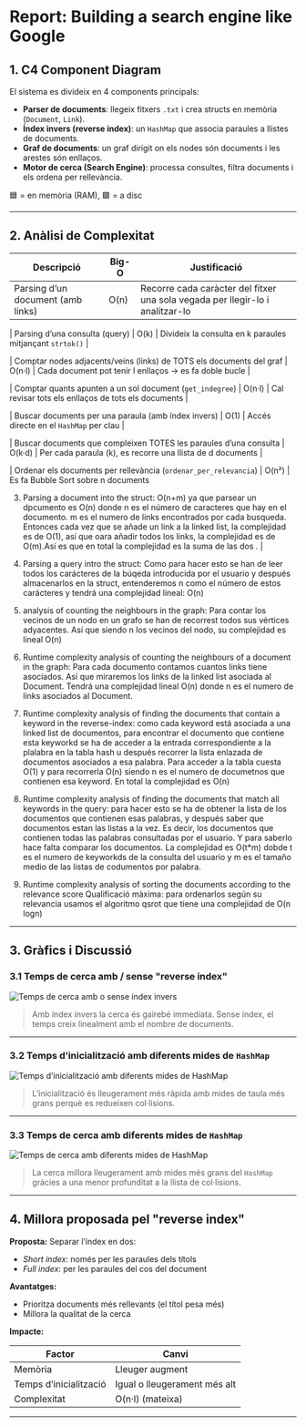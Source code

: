 # Report: Building a search engine like Google

## 1. C4 Component Diagram

El sistema es divideix en 4 components principals:

- **Parser de documents**: llegeix fitxers `.txt` i crea structs en memòria (`Document`, `Link`).
- **Índex invers (reverse index)**: un `HashMap` que associa paraules a llistes de documents.
- **Graf de documents**: un graf dirigit on els nodes són documents i les arestes són enllaços.
- **Motor de cerca (Search Engine)**: processa consultes, filtra documents i els ordena per rellevància.

🟦 = en memòria (RAM), 🟩 = a disc


---

## 2. Anàlisi de Complexitat

| Descripció                                                                 | Big-O          | Justificació                                                                 |
|----------------------------------------------------------------------------|----------------|------------------------------------------------------------------------------|
| Parsing d’un document (amb links)                                          | O(n)           | Recorre cada caràcter del fitxer una sola vegada per llegir-lo i analitzar-lo |

| Parsing d’una consulta (query)                                             | O(k)           | Divideix la consulta en k paraules mitjançant `strtok()`                     |

| Comptar nodes adjacents/veins (links) de TOTS els documents del graf       | O(n·l)         | Cada document pot tenir l enllaços → es fa doble bucle                        |

| Comptar quants apunten a un sol document (`get_indegree`)                  | O(n·l)         | Cal revisar tots els enllaços de tots els documents                          |

| Buscar documents per una paraula (amb índex invers)                        | O(1)           | Accés directe en el `HashMap` per clau                                       |

| Buscar documents que compleixen TOTES les paraules d’una consulta          | O(k·d)         | Per cada paraula (k), es recorre una llista de d documents                   |

| Ordenar els documents per rellevància (`ordenar_per_relevancia`)           | O(n²)          | Es fa Bubble Sort sobre n documents         




3. Parsing a document into the struct:  O(n+m)    ya que parsear un dpcumento es O(n) donde n es el número de caracteres que hay en el documento. m es el numero de links encontrados por cada busqueda. Entonces cada vez que se añade un link a la linked list, la complejidad es de O(1), así que oara añadir todos los links, la complejidad es de O(m).Así es que en total la complejidad es la suma de las dos .        |

4. Parsing a query intro the struct: Como para hacer esto se han de leer todos los carácteres de la búqeda introducida por el usuario y después almacenarlos en la struct, entenderemos n como el número de estos carácteres y tendrá una complejidad lineal: O(n)

5. analysis of counting the neighbours in the graph: Para contar los vecinos de un nodo en un grafo se han de recorrest todos sus vértices adyacentes. Así que siendo n los vecinos del nodo, su complejidad es lineal O(n)


6. Runtime complexity analysis of counting the neighbours of a document in the graph: Para cada documento contamos cuantos links tiene asociados. Así que miraremos los links de la linked list asociada al Document. Tendrá una complejidad lineal O(n) donde n es el numero de links asociados al Document.

7. Runtime complexity analysis of finding the documents that contain a keyword in the reverse-index: como cada keyword está asociada a una linked list de documentos, para encontrar el documento que contiene esta keyworkd se ha de acceder a la entrada correspondiente a la plalabra en la tabla hash u después recorrer la lista enlazada de documentos asociados a esa palabra. Para acceder a la tabla cuesta O(1) y para recorrerla O(n) siendo n es el numero de documetnos que contienen esa keyword. En total la complejidad es O(n)


8. Runtime complexity analysis of finding the documents that match all keywords in the query: para hacer esto se ha de obtener la lista de los documentos que contienen esas palabras, y después saber que documentos estan las listas a la vez. Es decir, los documentos que contienen todas las palabras consultadas por el usuario. Y para saberlo hace falta comparar los documentos. La complejidad es O(t*m) dobde t es el numero de keyworkds de la consulta del usuario y m es el tamaño medio de las listas de codumentos por palabra.


9. Runtime complexity analysis of sorting the documents according to the relevance score
Qualificació màxima: para ordenarlos según su relevancia usamos el algoritmo qsrot que tiene una complejidad de O(n logn)


---

## 3. Gràfics i Discussió

### 3.1 Temps de cerca amb / sense "reverse index"

![Temps de cerca amb o sense índex invers](image-2.png)

> Amb índex invers la cerca és gairebé immediata. Sense índex, el temps creix linealment amb el nombre de documents.

---

### 3.2 Temps d’inicialització amb diferents mides de `HashMap`

![Temps d’inicialització amb diferents mides de HashMap](image-1.png)
> L’inicialització és lleugerament més ràpida amb mides de taula més grans perquè es redueixen col·lisions.

---

### 3.3 Temps de cerca amb diferents mides de `HashMap`

![Temps de cerca amb diferents mides de HashMap](image.png)

> La cerca millora lleugerament amb mides més grans del `HashMap` gràcies a una menor profunditat a la llista de col·lisions.

---

## 4. Millora proposada pel "reverse index"

**Proposta:** Separar l’índex en dos:

- *Short index*: només per les paraules dels títols
- *Full index*: per les paraules del cos del document

**Avantatges:**
- Prioritza documents més rellevants (el títol pesa més)
- Millora la qualitat de la cerca

**Impacte:**

| Factor                 | Canvi             |
|------------------------|------------------|
| Memòria                | Lleuger augment     |
| Temps d’inicialització | Igual o lleugerament més alt |
| Complexitat            | O(n·l) (mateixa)  |

---

